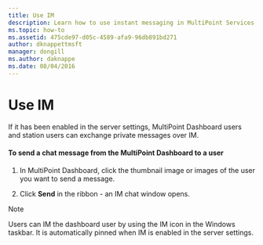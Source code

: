 ```yaml
---
title: Use IM
description: Learn how to use instant messaging in MultiPoint Services
ms.topic: how-to
ms.assetid: 475cde97-d05c-4589-afa9-96db891bd271
author: dknappettmsft
manager: dongill
ms.author: daknappe
ms.date: 08/04/2016
---
```

# Use IM
If it has been enabled in the server settings, MultiPoint Dashboard users and station users can exchange private messages over IM.

#### To send a chat message from the MultiPoint Dashboard to a user

1.  In MultiPoint Dashboard, click the thumbnail image or images of the user you want to send a message.

2.  Click **Send** in the ribbon - an IM chat window opens.

> [!NOTE]
> Users can IM the dashboard user by using the IM icon in the Windows taskbar. It is automatically pinned when IM is enabled in the server settings.
